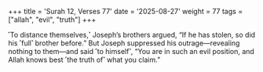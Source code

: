 +++
title = 'Surah 12, Verses 77'
date = '2025-08-27'
weight = 77
tags = ["allah", "evil", "truth"]
+++

˹To distance themselves,˺ Joseph’s brothers argued, “If he has stolen, so did his ˹full˺ brother before.” But Joseph suppressed his outrage—revealing nothing to them—and said ˹to himself˺, “You are in such an evil position, and Allah knows best ˹the truth of˺ what you claim.”